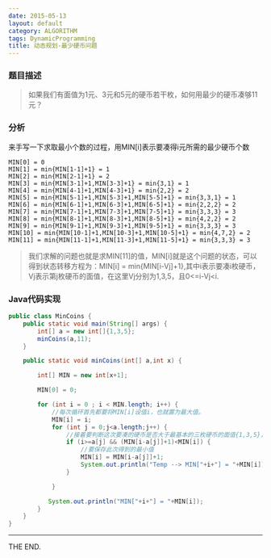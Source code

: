 ```yaml
---
date: 2015-05-13
layout: default
category: ALGORITHM
tags: DynamicProgramming
title: 动态规划-最少硬币问题
---
```


### 题目描述

> 如果我们有面值为1元、3元和5元的硬币若干枚，如何用最少的硬币凑够11元？

<!--more-->

### 分析

来手写一下求取最小个数的过程，用MIN[i]表示要凑得i元所需的最少硬币个数

```
MIN[0] = 0
MIN[1] = min{MIN[1-1]+1} = 1
MIN[2] = min{MIN[2-1]+1} = 2
MIN[3] = min{MIN[3-1]+1,MIN[3-3]+1} = min{3,1} = 1
MIN[4] = min{MIN[4-1]+1,MIN[4-3]+1} = min{2,2} = 2
MIN[5] = min{MIN[5-1]+1,MIN[5-3]+1,MIN[5-5]+1} = min{3,3,1} = 1
MIN[6] = min{MIN[6-1]+1,MIN[6-3]+1,MIN[6-5]+1} = min{2,2,2} = 2
MIN[7] = min{MIN[7-1]+1,MIN[7-3]+1,MIN[7-5]+1} = min{3,3,3} = 3
MIN[8] = min{MIN[8-1]+1,MIN[8-3]+1,MIN[8-5]+1} = min{4,2,2} = 2
MIN[9] = min{MIN[9-1]+1,MIN[9-3]+1,MIN[9-5]+1} = min{3,3,3} = 3
MIN[10] = min{MIN[10-1]+1,MIN[10-3]+1,MIN[10-5]+1} = min{4,7,2} = 2
MIN[11] = min{MIN[11-1]+1,MIN[11-3]+1,MIN[11-5]+1} = min{3,3,3} = 3
```

> 我们求解的问题也就是求MIN[11]的值，MIN[i]就是这个问题的状态，可以得到状态转移方程为：MIN[i] = min{MIN[i-Vj]+1},其中i表示要凑i枚硬币，Vj表示第j枚硬币的面值，在这里Vj分别为1,3,5，且0<=i-Vj<i.

### Java代码实现

```java
public class MinCoins {
    public static void main(String[] args) {
        int[] a = new int[]{1,3,5};
        minCoins(a,11);
    }

    public static void minCoins(int[] a,int x) {

        int[] MIN = new int[x+1];

        MIN[0] = 0;

        for (int i = 0 ; i < MIN.length; i++) {
            //每次循环首先都要将MIN[i]设值i，也就置为最大值。
            MIN[i] = i;
            for (int j = 0;j<a.length;j++) {
                //接着要判断这次要凑的硬币是否大于最基本的三枚硬币的面值{1,3,5}，并且去除某个面值之后的硬币个数加1的总个数要小于刚刚设置的最大值
                if (i>=a[j] && (MIN[i-a[j]]+1)<MIN[i]) {
                    //要保存此次得到的最小值
                    MIN[i] = MIN[i-a[j]]+1;
                    System.out.println("Temp --> MIN["+i+"] = "+MIN[i]);
                }

            }

           System.out.println("MIN["+i+"] = "+MIN[i]);
        }
    }
}
```

- - -
THE END.
